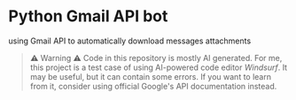 # Python Gmail API bot

using Gmail API to automatically download messages attachments

> ⚠️ Warning ⚠️
> Code in this repository is mostly AI generated. For me, this project is a test case of using AI-powered code editor *Windsurf*. It may be useful, but it can contain some errors. If you want to learn from it, consider using official Google's API documentation instead.
